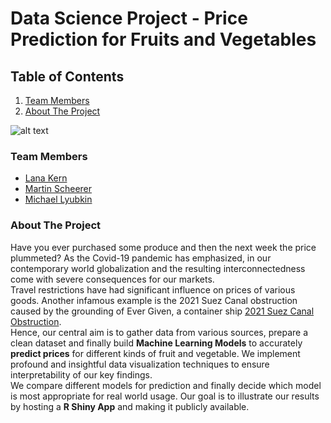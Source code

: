 # Data Science Project - Price Prediction for Fruits and Vegetables

## Table of Contents  
1. [Team Members](#headers)
2. [About The Project](#headers)
<a name="headers"/>





![alt text](https://images.squarespace-cdn.com/content/v1/54f9ea6be4b0251d5319ad8b/1580983382125-7PJ28XQHWYX1FS0A8X1J/Data+Science.png?format=200w "Data Science")






### Team Members
  * [Lana Kern](http://github.com)
  * [Martin Scheerer](https://github.com/MScheerer97)
  * [Michael Lyubkin](http://github.com)



### About The Project
Have you ever purchased some produce and then the next week the price plummeted? As the Covid-19 pandemic has emphasized, in our contemporary world globalization and the resulting interconnectedness come with severe consequences for our markets.\
Travel restrictions have had significant influence on prices of various goods. Another infamous example is the 2021 Suez Canal obstruction caused by the grounding of Ever Given, a container ship [2021 Suez Canal Obstruction](https://en.wikipedia.org/wiki/2021_Suez_Canal_obstruction).\
Hence, our central aim is to gather data from various sources, prepare a clean dataset and finally build **Machine Learning Models** to accurately **predict prices** for different kinds of fruit and vegetable. We implement profound and insightful data visualization techniques to ensure interpretability of our key findings.\
We compare different models for prediction and finally decide which model is most appropriate for real world usage. Our goal is to illustrate our results by hosting a __R Shiny App__ and making it publicly available.

























